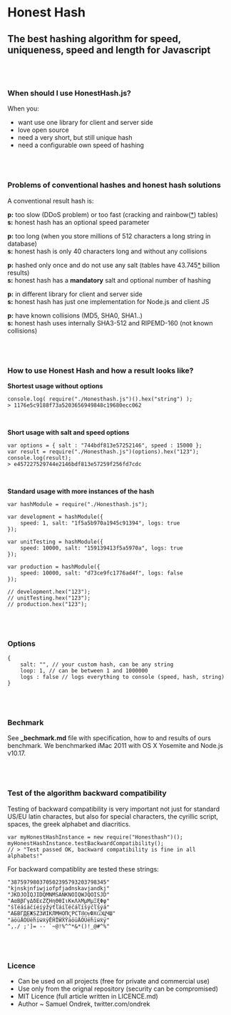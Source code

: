 # Honest Hash

## The best hashing algorithm for speed, uniqueness, speed and length for Javascript

<br/>
<br/>

### When should I use HonestHash.js?

When you:  
 
  - want use one library for client and server side
  - love open source
  - need a very short, but still unique hash
  - need a configurable own speed of hashing
   
<br/>
<br/>

### Problems of conventional hashes and honest hash solutions

A conventional result hash is:

**p:** too slow (DDoS problem) or too fast (cracking and rainbow([*][1]) tables)<br>
**s:** honest hash has an optional speed parameter
 
**p:** too long (when you store millions of 512 characters a long string in database)<br>
**s:** honest hash is only 40 characters long and without any collisions 

**p:** hashed only once and do not use any salt (tables have 43.745[*][2] billion results)<br>
**s:** honest hash has a **mandatory** salt and optional number of hashing

**p:** in different library for client and server side<br>
**s:** honest hash has just one implementation for Node.js and client JS

**p:** have known collisions (MD5, SHA0, SHA1..)<br>
**s:** honest hash uses internally SHA3-512 and RIPEMD-160 (not known collisions)

<br/>
<br/>

### How to use Honest Hash and how a result looks like?

**Shortest usage without options**

    console.log( require("./Honesthash.js")().hex("string") );
    > 1176e5c9188f73a5203656949848c19680ecc062

<br/>

**Short usage with salt and speed options**

    var options = { salt : "744bdf813e57252146", speed : 15000 };
    var result = require("./Honesthash.js")(options).hex("123");
    console.log(result);
    > e457227529744e2146bdf813e57259f256fd7cdc
    
<br/>
    
**Standard usage with more instances of the hash**

    var hashModule = require("./Honesthash.js");

    var development = hashModule({
        speed: 1, salt: "1f5a5b970a1945c91394", logs: true
    });

    var unitTesting = hashModule({
        speed: 10000, salt: "159139413f5a5970a", logs: true
    });

    var production = hashModule({
        speed: 10000, salt: "d73ce9fc1776ad4f", logs: false
    });

    // development.hex("123");
    // unitTesting.hex("123");
    // production.hex("123");

<br/>
<br/>

### Options

    {
        salt: "", // your custom hash, can be any string
        loop: 1, // can be between 1 and 1000000
        logs : false // logs everything to console (speed, hash, string)
    }

<br/>
<br/>

### Bechmark

See **_bechmark.md** file with specification, how to and results of ours benchmark. We benchmarked
iMac 2011 with OS X Yosemite and  Node.js v10.17.

<br/>
<br/>

### Test of the algorithm backward compatibility

Testing of backward compatibility is very important not just for standard US/EU latin charactes,
but also for special characters, the cyrillic script, spaces, the greek alphabet and diacritics.

    var myHonestHashInstance = new require("Honesthash")();
    myHonestHashInstance.testBackwardCompatibility();
    // > "Test passed OK, backward compatibility is fine in all alphabets!"

For backward compatiblity are tested these strings:

    "387597980370502395793203798345"
    "kjnskjnfiwjiofpfjadnskavjandkj"
    "JKDJOIQJIDQMNMSANKNOIQWJQOISJD"
    "ΑαΒβΓγΔδΕεΖζΗηΘθΙιΚκΛλΜμΜμΞξΦφ"
    "šľéáíáčíéíýžýťľáíľéčáľíšýčľšýá"
    "АБВГДЕЖЅZЗИІКЛМНОПҀРСТȢѸФХѾЦЧШ"
    "äöüÄÖÜëḧïẅẍÿËḦÏẄẌŸäöüÄÖÜëḧïẅẍÿ"
    ",./ ;']= -- `~@!%^^*&*()!_@#^%"

<br/>
<br/>

### Licence

 - Can be used on all projects (free for private and commercial use)
 - Use only from the orignal repository (security can be compromised)
 - MIT Licence (full article written in LICENCE.md)
 - Author ~ Samuel Ondrek, twitter.com/ondrek

<br/>
<br/>

 [1]: http://en.wikipedia.org/wiki/Rainbow_table  "Check what is a rainbow table on Wikipedia"
 [2]: http://www.hashkiller.co.uk/  "Try to crack your own MD5 hash"